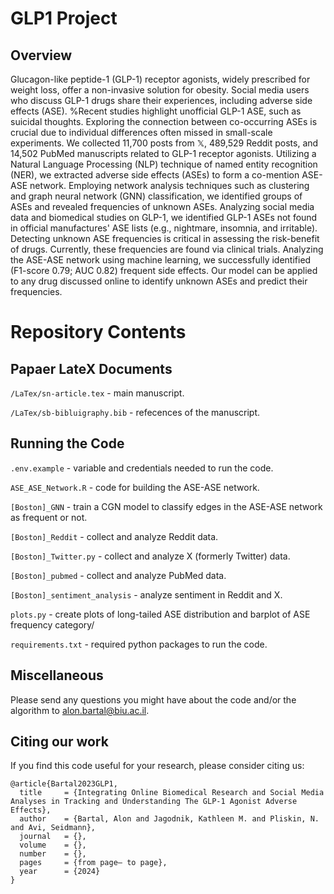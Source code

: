 # GLP1 Project

## Overview
Glucagon-like peptide-1 (GLP-1) receptor agonists, widely prescribed for weight loss, offer a non-invasive solution for obesity. 
Social media users who discuss GLP-1 drugs share their experiences, including adverse side effects (ASE). 
%Recent studies highlight unofficial GLP-1 ASE, such as suicidal thoughts. 
Exploring the connection between co-occurring ASEs is crucial due to individual differences often missed in small-scale experiments.
We collected 11,700 posts from $\mathbb{X}$, 489,529 Reddit posts, and 14,502 PubMed manuscripts related to GLP-1 receptor agonists.
Utilizing a Natural Language Processing (NLP) technique of named entity recognition (NER), we extracted adverse side effects (ASEs) to form a co-mention ASE-ASE network. 
Employing network analysis techniques such as clustering and graph neural network (GNN) classification, we identified groups of ASEs and revealed frequencies of unknown ASEs.
Analyzing social media data and biomedical studies on GLP-1, we identified GLP-1 ASEs not found in official manufactures' ASE lists (e.g., 
nightmare,
insomnia, and
irritable).
Detecting unknown ASE frequencies is critical in assessing the risk-benefit of drugs. 
Currently, these frequencies are found via clinical trials. 
Analyzing the ASE-ASE network using machine learning, we successfully identified (F1-score 0.79; AUC 0.82) frequent side effects.
Our model can be applied to any drug discussed online to identify unknown ASEs and predict their frequencies.

# Repository Contents
## Papaer LateX Documents

`/LaTex/sn-article.tex` - main manuscript.

`/LaTex/sb-bibluigraphy.bib` - refecences of the manuscript.

## Running the Code

`.env.example` - variable and credentials needed to run the code.

`ASE_ASE_Network.R` - code for building the ASE-ASE network.

`[Boston]_GNN` - train a CGN model to classify edges in the ASE-ASE network as frequent or not.

`[Boston]_Reddit` - collect and analyze Reddit data.

`[Boston]_Twitter.py` - collect and analyze X (formerly Twitter) data.

`[Boston]_pubmed` - collect and analyze PubMed data.

`[Boston]_sentiment_analysis` - analyze sentiment in Reddit and X.

`plots.py` - create plots of long-tailed ASE distribution and barplot of ASE frequency category/

 `requirements.txt` - required python packages to run the code.

## Miscellaneous
Please send any questions you might have about the code and/or the algorithm to alon.bartal@biu.ac.il.



## Citing our work
If you find this code useful for your research, please consider citing us:
```
@article{Bartal2023GLP1,
  title     = {Integrating Online Biomedical Research and Social Media Analyses in Tracking and Understanding The GLP-1 Agonist Adverse Effects},
  author    = {Bartal, Alon and Jagodnik, Kathleen M. and Pliskin, N. and Avi, Seidmann},
  journal   = {},
  volume    = {},
  number    = {},
  pages     = {from page– to page},
  year      = {2024}
}
